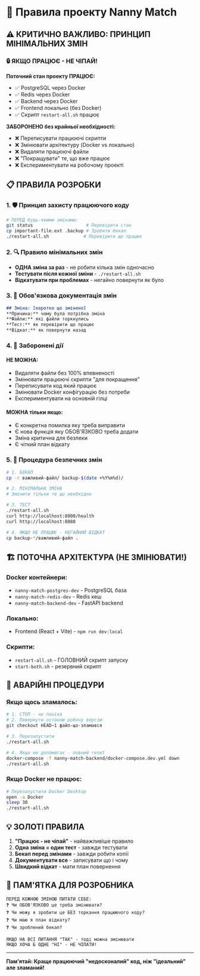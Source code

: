 # 🎯 Правила проекту Nanny Match

## ⚠️ КРИТИЧНО ВАЖЛИВО: ПРИНЦИП МІНІМАЛЬНИХ ЗМІН

### 🔒 ЯКЩО ПРАЦЮЄ - НЕ ЧІПАЙ!

**Поточний стан проекту ПРАЦЮЄ:**
- ✅ PostgreSQL через Docker
- ✅ Redis через Docker  
- ✅ Backend через Docker
- ✅ Frontend локально (без Docker)
- ✅ Скрипт `restart-all.sh` працює

**ЗАБОРОНЕНО без крайньої необхідності:**
- ❌ Переписувати працюючі скрипти
- ❌ Змінювати архітектуру (Docker vs локально)
- ❌ Видаляти працюючі файли
- ❌ "Покращувати" те, що вже працює
- ❌ Експериментувати на робочому проекті

## 📋 ПРАВИЛА РОЗРОБКИ

### 1. 🛡️ Принцип захисту працюючого коду
```bash
# ПЕРЕД будь-якими змінами:
git status                    # Перевірити стан
cp important-file.ext .backup # Зробити бекап
./restart-all.sh             # Перевірити що працює
```

### 2. 🔍 Правило мінімальних змін
- **ОДНА зміна за раз** - не робити кілька змін одночасно
- **Тестувати після кожної зміни** - `./restart-all.sh`
- **Відкатувати при проблемах** - негайно повернути як було

### 3. 📝 Обов'язкова документація змін
```markdown
## Зміна: [коротко що змінено]
**Причина:** чому була потрібна зміна
**Файли:** які файли торкнулись
**Тест:** як перевірити що працює
**Відкат:** як повернути назад
```

### 4. 🚫 Заборонені дії

#### НЕ МОЖНА:
- Видаляти файли без 100% впевненості
- Змінювати працюючі скрипти "для покращення"
- Переписувати код який працює
- Змінювати Docker конфігурацію без потреби
- Експериментувати на основній гілці

#### МОЖНА тільки якщо:
- Є конкретна помилка яку треба виправити
- Є нова функція яку ОБОВ'ЯЗКОВО треба додати
- Зміна критична для безпеки
- Є чіткий план відкату

### 5. 🔄 Процедура безпечних змін

```bash
# 1. БЕКАП
cp -r важливий-файл/ backup-$(date +%Y%m%d)/

# 2. МІНІМАЛЬНА ЗМІНА
# Змінити тільки те що необхідно

# 3. ТЕСТ
./restart-all.sh
curl http://localhost:8000/health
curl http://localhost:8080

# 4. ЯКЩО НЕ ПРАЦЮЄ - НЕГАЙНИЙ ВІДКАТ
cp backup-*/важливий-файл .
```

## 🏗️ ПОТОЧНА АРХІТЕКТУРА (НЕ ЗМІНЮВАТИ!)

### Docker контейнери:
- `nanny-match-postgres-dev` - PostgreSQL база
- `nanny-match-redis-dev` - Redis кеш  
- `nanny-match-backend-dev` - FastAPI backend

### Локально:
- Frontend (React + Vite) - `npm run dev:local`

### Скрипти:
- `restart-all.sh` - ГОЛОВНИЙ скрипт запуску
- `start-both.sh` - резервний скрипт

## 🚨 АВАРІЙНІ ПРОЦЕДУРИ

### Якщо щось зламалось:
```bash
# 1. СТОП - не паніка
# 2. Повернути останню робочу версію
git checkout HEAD~1 файл-що-зламався

# 3. Перезапустити
./restart-all.sh

# 4. Якщо не допомагає - повний reset
docker-compose -f nanny-match-backend/docker-compose.dev.yml down
./restart-all.sh
```

### Якщо Docker не працює:
```bash
# Перезапустити Docker Desktop
open -a Docker
sleep 30
./restart-all.sh
```

## 💡 ЗОЛОТІ ПРАВИЛА

1. **"Працює - не чіпай"** - найважливіше правило
2. **Одна зміна = один тест** - завжди тестувати
3. **Бекап перед змінами** - завжди робити копії
4. **Документувати все** - записувати що і чому
5. **Швидкий відкат** - мати план повернення

## 🎯 ПАМ'ЯТКА ДЛЯ РОЗРОБНИКА

```
ПЕРЕД КОЖНОЮ ЗМІНОЮ ПИТАТИ СЕБЕ:
❓ Чи ОБОВ'ЯЗКОВО це треба змінювати?
❓ Чи можу я зробити це БЕЗ торкання працюючого коду?
❓ Чи маю я план відкату?
❓ Чи зроблений бекап?

ЯКЩО НА ВСІ ПИТАННЯ "ТАК" - тоді можна змінювати
ЯКЩО ХОЧА Б ОДНЕ "НІ" - НЕ ЧІПАТИ!
```

---

**Пам'ятай: Краще працюючий "недосконалий" код, ніж "ідеальний" але зламаний!**